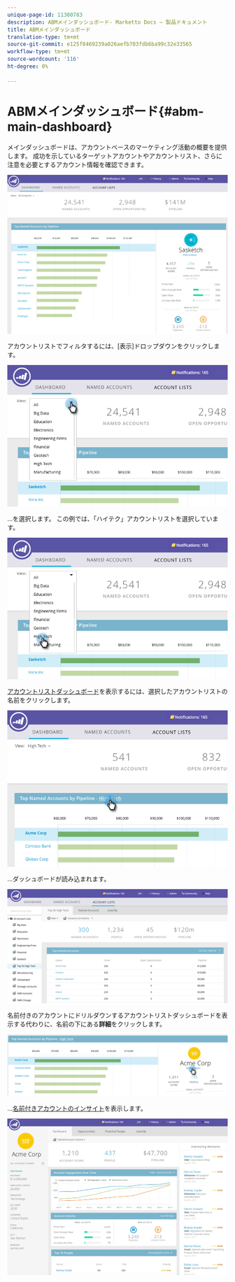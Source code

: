 ```yaml
---
unique-page-id: 11380783
description: ABMメインダッシュボード- Marketto Docs — 製品ドキュメント
title: ABMメインダッシュボード
translation-type: tm+mt
source-git-commit: e125f8469239a026aefb703fdb6ba99c32e33565
workflow-type: tm+mt
source-wordcount: '116'
ht-degree: 0%

---
```



# ABMメインダッシュボード{#abm-main-dashboard}

メインダッシュボードは、アカウントベースのマーケティング活動の概要を提供します。 成功を示しているターゲットアカウントやアカウントリスト、さらに注意を必要とするアカウント情報を確認できます。

![](assets/one.png)

アカウントリストでフィルタするには、[表示]ドロップダウンをクリックします。

![](assets/two.png)

...を選択します。 この例では、「ハイテク」アカウントリストを選択しています。

![](assets/three.png)

[アカウントリストダッシュボード](/help/marketo/product-docs/account-based-marketing/measure/account-list-insights.md#account-list-dashboard)を表示するには、選択したアカウントリストの名前をクリックします。

![](assets/four.png)

...ダッシュボードが読み込まれます。

![](assets/five.png)

名前付きのアカウントにドリルダウンするアカウントリストダッシュボードを表示する代わりに、名前の下にある&#x200B;**詳細**&#x200B;をクリックします。

![](assets/six.png)

...[名前付きアカウントのインサイト](/help/marketo/product-docs/account-based-marketing/measure/named-account-insights.md)を表示します。

![](assets/seven.png)
